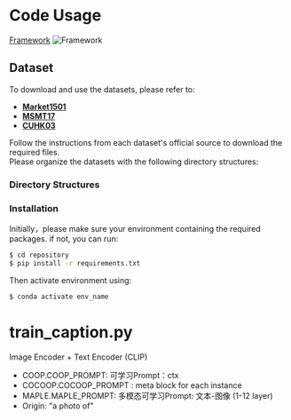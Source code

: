 # Code Usage
[Framework](TransReID\figs\IPCA_REID.png)
![Framework](TransReID\figs\IPCA_REID.png)

## Dataset

To download and use the datasets, please refer to:  
- [**Market1501**  ](https://drive.google.com/file/d/0B8-rUzbwVRk0c054eEozWG9COHM/view?resourcekey=0-8nyl7K9_x37HlQm34MmrYQ)
- [**MSMT17**](https://arxiv.org/abs/1711.08565)
- [**CUHK03**](https://drive.google.com/file/d/0B7TOZKXmIjU3OUhfd3BPaVRHZVE/view?resourcekey=0-hU4gyE6hFsBgizIh9DFqtA)

Follow the instructions from each dataset's official source to download the required files.  
Please organize the datasets with the following directory structures:

### Directory Structures


### Installation

Initially，please make sure your environment containing the required packages. if not, you can run:

```bash
$ cd repository
$ pip install -r requirements.txt
```

Then activate environment using:
```bash
$ conda activate env_name
```

# train_caption.py
Image Encoder + Text Encoder (CLIP)


- COOP.COOP_PROMPT: 可学习Prompt：ctx
- COCOOP.COCOOP_PROMPT :  meta block for each instance
- MAPLE.MAPLE_PROMPT: 多模态可学习Prompt: 文本-图像 (1-12 layer)
- Origin: "a photo of"
